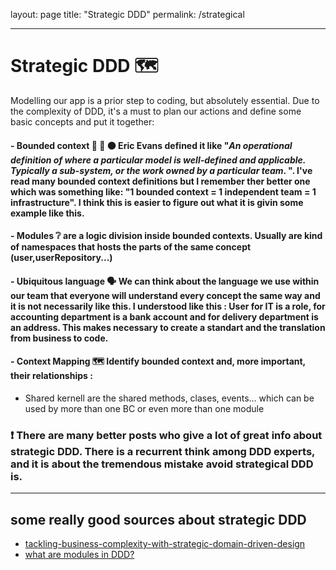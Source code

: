 layout: page
title: "Strategic DDD"
permalink: /strategical

----

# Strategic DDD 🗺️

Modelling our app is a prior step to coding, but absolutely essential.
Due to the complexity of DDD, it's a must to plan our actions and define some basic concepts and put it together:

#### - Bounded context 🔴 🔵 🟤   Eric Evans defined it like "_An operational definition of where a particular model is well-defined and applicable. Typically a sub-system, or the work owned by a particular team_. ". I've read many bounded context definitions but I remember ther better one which was something like: "1 bounded context = 1 independent team = 1 infrastructure". I think this is easier to figure out what it is givin some example like this.

#### - Modules ❔ are a logic division inside bounded contexts. Usually are kind of namespaces that hosts the parts of the same concept (user,userRepository...)

#### - Ubiquitous language 🗣️ We can think about the language we use within our team that everyone will understand every concept the same way and it is not necessarily like this. I understood like this : User for IT is a role, for accounting department is a bank account and for delivery department is an address. This makes necessary to create a standart and the translation from business to code.

#### - Context Mapping 🗺️ Identify bounded context and, more important, their relationships : 
- Shared kernell are the shared methods, clases, events... which can be used by more than one BC or even more than one module
      
     


### ❗ There are many better posts who give a lot of great info about strategic DDD. There is a recurrent think among DDD experts, and it is about the tremendous mistake avoid strategical DDD is.
---
## some really good sources about strategic DDD
- [tackling-business-complexity-with-strategic-domain-driven-design](https://inside.getyourguide.com/blog/2019/11/18/tackling-business-complexity-with-strategic-domain-driven-design)
- [what are modules in DDD?](https://www.culttt.com/2014/12/10/modules-domain-driven-design)
